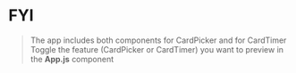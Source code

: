 # FYI
> The app includes both components for CardPicker and for CardTimer
> Toggle the feature (CardPicker or CardTimer) you want to preview in the **App.js** component 